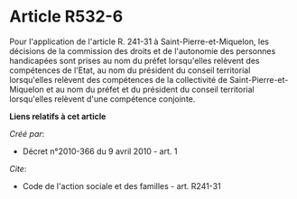 # Article R532-6

Pour l'application de l'article R. 241-31 à Saint-Pierre-et-Miquelon, les décisions de la commission des droits et de
l'autonomie des personnes handicapées sont prises au nom du préfet lorsqu'elles relèvent des compétences de l'Etat, au nom du
président du conseil territorial lorsqu'elles relèvent des compétences de la collectivité de Saint-Pierre-et-Miquelon et au
nom du préfet et du président du conseil territorial lorsqu'elles relèvent d'une compétence conjointe.

**Liens relatifs à cet article**

_Créé par_:

  - Décret n°2010-366 du 9 avril 2010 - art. 1

_Cite_:

  - Code de l'action sociale et des familles - art. R241-31
